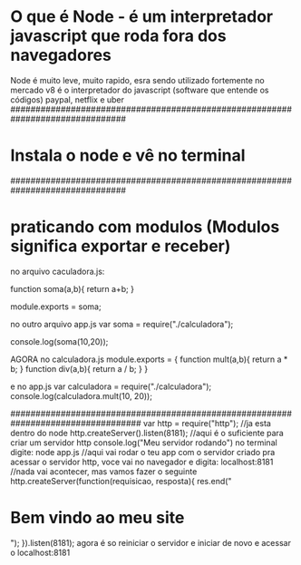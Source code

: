 # O que é Node - é um interpretador javascript que roda fora dos navegadores
Node é muito leve, muito rapido, esra sendo utilizado fortemente no mercado
v8 é o interpretador do javascript (software que entende os códigos)
paypal, netflix e uber
###############################################################################
# Instala o node e vê no terminal
###############################################################################
# praticando com modulos (Modulos significa exportar e receber)
no arquivo caculadora.js:

function soma(a,b){
return a+b;
}

module.exports = soma;

no outro arquivo app.js
var soma = require("./calculadora");

console.log(soma(10,20));

AGORA no calculadora.js
module.exports = {
	function mult(a,b){
		return a * b;
	}
	function div(a,b){
		return a / b;
	}
}

e no app.js
var calculadora = require("./calculadora");
console.log(calculadora.mult(10, 20));

##################################################################################
var http = require("http"); //ja esta dentro do node
http.createServer().listen(8181); //aqui é o suficiente para criar um servidor http
console.log("Meu servidor rodando")
no terminal digite: node app.js //aqui vai rodar o teu app com o servidor criado
pra acessar o servidor http, voce vai no navegador e digita:
localhost:8181 //nada vai acontecer, mas vamos fazer o seguinte
http.createServer(function(requisicao, resposta){
    res.end("<h1>Bem vindo ao meu site</h1>");
}).listen(8181);
agora é so reiniciar o servidor e iniciar de novo e acessar o localhost:8181


